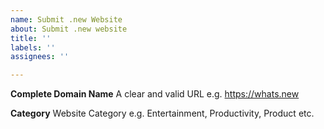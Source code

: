 ```yaml
---
name: Submit .new Website
about: Submit .new website
title: ''
labels: ''
assignees: ''

---
```


**Complete Domain Name**
A clear and valid URL e.g. https://whats.new

**Category**
Website Category e.g. Entertainment, Productivity, Product etc.
